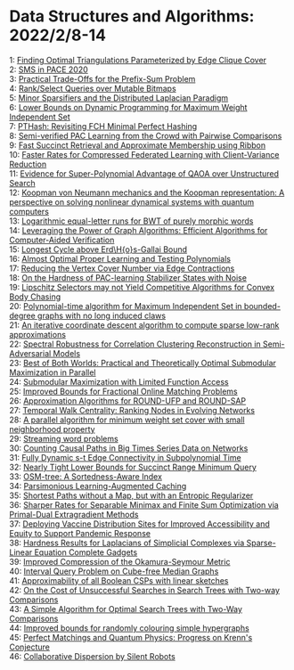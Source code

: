 # Data Structures and Algorithms: 2022/2/8-14  
1: [Finding Optimal Triangulations Parameterized by Edge Clique Cover](https://doi.org/10.48550/arXiv.1912.10989)  
2: [SMS in PACE 2020](https://doi.org/10.48550/arXiv.2006.07302)  
3: [Practical Trade-Offs for the Prefix-Sum Problem](https://doi.org/10.48550/arXiv.2006.14552)  
4: [Rank/Select Queries over Mutable Bitmaps](https://doi.org/10.48550/arXiv.2009.12809)  
5: [Minor Sparsifiers and the Distributed Laplacian Paradigm](https://doi.org/10.48550/arXiv.2012.15675)  
6: [Lower Bounds on Dynamic Programming for Maximum Weight Independent Set](https://doi.org/10.48550/arXiv.2102.06901)  
7: [PTHash: Revisiting FCH Minimal Perfect Hashing](https://doi.org/10.48550/arXiv.2104.10402)  
8: [Semi-verified PAC Learning from the Crowd with Pairwise Comparisons](https://doi.org/10.48550/arXiv.2106.07080)  
9: [Fast Succinct Retrieval and Approximate Membership using Ribbon](https://doi.org/10.48550/arXiv.2109.01892)  
10: [Faster Rates for Compressed Federated Learning with Client-Variance  Reduction](https://doi.org/10.48550/arXiv.2112.13097)  
11: [Evidence for Super-Polynomial Advantage of QAOA over Unstructured Search](https://doi.org/10.48550/arXiv.2202.00648)  
12: [Koopman von Neumann mechanics and the Koopman representation: A  perspective on solving nonlinear dynamical systems with quantum computers](https://doi.org/10.48550/arXiv.2202.02188)  
13: [Logarithmic equal-letter runs for BWT of purely morphic words](https://doi.org/10.48550/arXiv.2202.02609)  
14: [Leveraging the Power of Graph Algorithms: Efficient Algorithms for  Computer-Aided Verification](https://doi.org/10.48550/arXiv.2202.02660)  
15: [Longest Cycle above Erd\H{o}s-Gallai Bound](https://doi.org/10.48550/arXiv.2202.03061)  
16: [Almost Optimal Proper Learning and Testing Polynomials](https://doi.org/10.48550/arXiv.2202.03207)  
17: [Reducing the Vertex Cover Number via Edge Contractions](https://doi.org/10.48550/arXiv.2202.03322)  
18: [On the Hardness of PAC-learning Stabilizer States with Noise](https://doi.org/10.48550/arXiv.2102.05174)  
19: [Lipschitz Selectors may not Yield Competitive Algorithms for Convex Body  Chasing](https://doi.org/10.48550/arXiv.2104.07487)  
20: [Polynomial-time algorithm for Maximum Independent Set in bounded-degree  graphs with no long induced claws](https://doi.org/10.48550/arXiv.2107.05434)  
21: [An iterative coordinate descent algorithm to compute sparse low-rank  approximations](https://doi.org/10.48550/arXiv.2107.14608)  
22: [Spectral Robustness for Correlation Clustering Reconstruction in  Semi-Adversarial Models](https://doi.org/10.48550/arXiv.2108.04729)  
23: [Best of Both Worlds: Practical and Theoretically Optimal Submodular  Maximization in Parallel](https://doi.org/10.48550/arXiv.2111.07917)  
24: [Submodular Maximization with Limited Function Access](https://doi.org/10.48550/arXiv.2201.00724)  
25: [Improved Bounds for Fractional Online Matching Problems](https://doi.org/10.48550/arXiv.2202.02948)  
26: [Approximation Algorithms for ROUND-UFP and ROUND-SAP](https://doi.org/10.48550/arXiv.2202.03492)  
27: [Temporal Walk Centrality: Ranking Nodes in Evolving Networks](https://doi.org/10.48550/arXiv.2202.03706)  
28: [A parallel algorithm for minimum weight set cover with small  neighborhood property](https://doi.org/10.48550/arXiv.2202.03872)  
29: [Streaming word problems](https://doi.org/10.48550/arXiv.2202.04060)  
30: [Counting Causal Paths in Big Times Series Data on Networks](https://doi.org/10.48550/arXiv.1905.11287)  
31: [Fully Dynamic s-t Edge Connectivity in Subpolynomial Time](https://doi.org/10.48550/arXiv.2004.07650)  
32: [Nearly Tight Lower Bounds for Succinct Range Minimum Query](https://doi.org/10.48550/arXiv.2111.02318)  
33: [OSM-tree: A Sortedness-Aware Index](https://doi.org/10.48550/arXiv.2202.04185)  
34: [Parsimonious Learning-Augmented Caching](https://doi.org/10.48550/arXiv.2202.04262)  
35: [Shortest Paths without a Map, but with an Entropic Regularizer](https://doi.org/10.48550/arXiv.2202.04551)  
36: [Sharper Rates for Separable Minimax and Finite Sum Optimization via  Primal-Dual Extragradient Methods](https://doi.org/10.48550/arXiv.2202.04640)  
37: [Deploying Vaccine Distribution Sites for Improved Accessibility and  Equity to Support Pandemic Response](https://doi.org/10.48550/arXiv.2202.04705)  
38: [Hardness Results for Laplacians of Simplicial Complexes via  Sparse-Linear Equation Complete Gadgets](https://doi.org/10.48550/arXiv.2202.05011)  
39: [Improved Compression of the Okamura-Seymour Metric](https://doi.org/10.48550/arXiv.2202.05127)  
40: [Interval Query Problem on Cube-free Median Graphs](https://doi.org/10.48550/arXiv.2010.05652)  
41: [Approximability of all Boolean CSPs with linear sketches](https://doi.org/10.48550/arXiv.2102.12351)  
42: [On the Cost of Unsuccessful Searches in Search Trees with Two-way  Comparisons](https://doi.org/10.48550/arXiv.2103.01052)  
43: [A Simple Algorithm for Optimal Search Trees with Two-Way Comparisons](https://doi.org/10.48550/arXiv.2103.01084)  
44: [Improved bounds for randomly colouring simple hypergraphs](https://doi.org/10.48550/arXiv.2202.05554)  
45: [Perfect Matchings and Quantum Physics: Progress on Krenn's Conjecture](https://doi.org/10.48550/arXiv.2202.05562)  
46: [Collaborative Dispersion by Silent Robots](https://doi.org/10.48550/arXiv.2202.05710)  